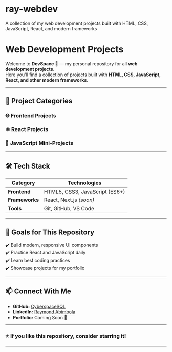 # ray-webdev
A collection of my web development projects built with HTML, CSS, JavaScript, React, and modern frameworks

# Web Development Projects  

Welcome to **DevSpace** 🎨 — my personal repository for all **web development projects**.  
Here you'll find a collection of projects built with **HTML, CSS, JavaScript, React, and other modern frameworks**.

---

## 📂 Project Categories  

### 🌐 **Frontend Projects**

### ⚛️ **React Projects**

### 📜 **JavaScript Mini-Projects**


---

## 🛠️ Tech Stack  

| Category    | Technologies |
|------------|-----------------------------|
| **Frontend** | HTML5, CSS3, JavaScript (ES6+) |
| **Frameworks** | React, Next.js *(soon)* |
| **Tools** | Git, GitHub, VS Code |

---

## 📌 Goals for This Repository  
✔️ Build modern, responsive UI components  
✔️ Practice React and JavaScript daily  
✔️ Learn best coding practices  
✔️ Showcase projects for my portfolio  

---

## 📫 Connect With Me  

- **GitHub:** [CyberspaceSQL](https://github.com/CyberspaceSQL)
- **LinkedIn:** [Raymond Abimbola](www.linkedin.com/in/raymond-abimbola-abb785320)
- **Portfolio:** Coming Soon 🚀

---

### ⭐ If you like this repository, consider **starring** it!  

---


